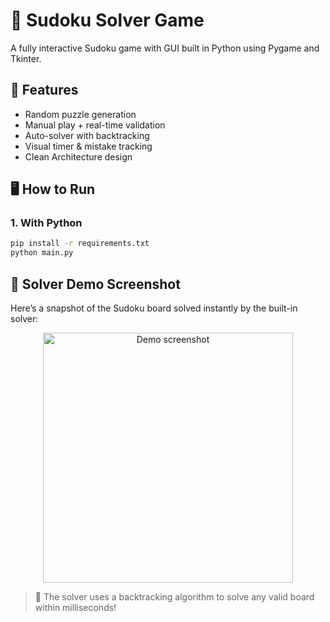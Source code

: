 # 🧩 Sudoku Solver Game

A fully interactive Sudoku game with GUI built in Python using Pygame and Tkinter.

## 🚀 Features
- Random puzzle generation
- Manual play + real-time validation
- Auto-solver with backtracking
- Visual timer & mistake tracking
- Clean Architecture design

## 🖥️ How to Run

### 1. With Python
```bash
pip install -r requirements.txt
python main.py
```



## 📸 Solver Demo Screenshot
Here’s a snapshot of the Sudoku board solved instantly by the built-in solver:

<p align="center">
  <img src="https://github.com/user-attachments/assets/9dea51a4-0edc-4e36-95b4-e362bdb22662" width="400" alt="Demo screenshot">
</p>


> 🧠 The solver uses a backtracking algorithm to solve any valid board within milliseconds!
